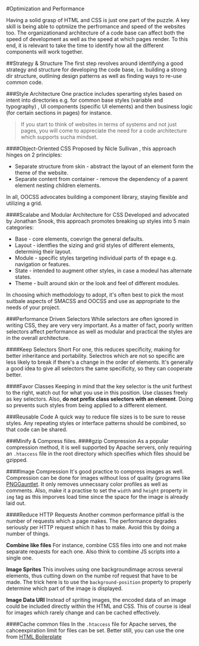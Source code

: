 #Optimization and Performance

Having a solid grasp of HTML and CSS is just one part of the puzzle. A key skill is being able to optmiize the perfromance and speed of the websites too.
The organizationand architecture of a code base can affect both the speed of development as well as the speed at which pages render. To this end, it is relevant to take the time to identify how
all the different components will work together.

##Strategy & Structure
The first step revolves around identifying a good strategy and structure for developing the code base, i.e. building a strong dir structure, outlining design patterns 
as well as finding ways to re-use common code.

###Style Architecture
One practice includes sperarting styles based on intent into directories e.g. for common base styles (variable and typography) , UI components (specific UI elements) and then business logic (for certain sections in pages) for instance.
> If you start to think of websites in terms of systems and not just pages, you will come to appreciate the need for a code architecture which supports sucha mindset.

####Object-Oriented CSS
Proposed by Nicle Sullivan , this approach hinges on 2 principles:
* Separate structure from skin - abstract the layout of an element form the theme of the website.
* Separate content from container -  remove the dependency of a parent element nesting children elements.

In all, OOCSS advocates building a component library, staying flexible and utilizing a grid.

####Scalabe and Modular Architecture for CSS
Developed and advocated by Jonathan Snook, this approach promotes breaking up styles into 5 main categories:

* Base - core elements, coevrign the general defaults.
* Layout - identfies the sizing and grid styles of different elements, determinig their layout.
* Module - specific styles targeting individual parts of th epage e.g. navigation or features.
* State - intended to augment other styles, in case a modeul has alternate states. 
* Theme - built around skin or the look and feel of different modules.

In choosing which methodology to adopt, it's often best to pick the most suitbale aspects of SMACSS and OOCSS and use as appropriate to the needs of your project.

###Performance Driven Selectors
While selectors are often ignored in writing CSS, they are very very important. As a matter of fact, poorly written selectors affect
performance as well as modular and practical the styles are in the overall architecture.

####Keep Selectors Short
For one, this reduces specificity, making for better inheritance and portability. Selectros which are not so specific are less likely to break if there's a change in the order of elements. It's generally a good idea to give all selectors the same specificity, so they can cooperate better.

####Favor Classes
Keeping in mind that the key selector is the unit furthest to the right, watch out for what you use in this position. Use classes freely as key selectors.
Also, **do not prefix class selectors with an element**. Doing so prevents such styles from being applied to a different element.

###Reusable Code
A quick way to reduce file sizes is to be sure to reuse styles. Any repeating styles or interface patterns should be combined, so that code can be shared.

###Minify & Compress fiiles. 
####gzip Compression
As a popular compression method, it is well supported by Apache servers, only requiring an `.htaccess` file in the root directory which specifies which files should be gzipped.

####Image Compression
It's good practice to compress images as well. Compression can be done for images without loss of quality (programs like [PNGGauntlet](https://pnggauntlet.com/). It only removes unnecssary color profiles as well as comments. Also, make it a practise to set the `width` and `height` property in `img` tag as this imporves load time since the space for the image is already laid out.

####Reduce HTTP Requests
Another common performance pitfall is the number of requests which a page makes. The performance degrades seriously per HTTP request which it has to make. Avoid this by doing a number of things.

**Combine like files**
For instance, combine CSS files into one and not make separate requests for each one. Also think to combine JS scripts into a single one.

**Image Sprites**
This involves using one backgroundimage across several elements, thus cutting down on the numbe rof request that have to be made. The trick here is to use the `background-position` property to properly determine which part of the image is displayed. 

**Image Data URI**
Instead of spriting images, the encoded data of an image could be included directly within the HTML and CSS. This of course is ideal for images which rarely change and can be cached effectively. 

####Cache common files
In the `.htaccess` file for Apache serves, the cahceexpiration limit for files can be set. Better still, you can use the one from [HTML Boilerplate](https://github.com/h5bp/server-configs-apache/blob/master/src/web_performance/expires_headers.conf)

